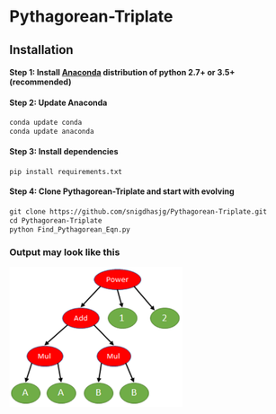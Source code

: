 # Pythagorean-Triplate
## Installation
#### Step 1: Install [Anaconda](https://www.anaconda.com/download/) distribution of python 2.7+ or 3.5+ (recommended)
#### Step 2: Update Anaconda
```
conda update conda
conda update anaconda
```
#### Step 3: Install dependencies
```
pip install requirements.txt
```
#### Step 4: Clone Pythagorean-Triplate and start with evolving
```
git clone https://github.com/snigdhasjg/Pythagorean-Triplate.git
cd Pythagorean-Triplate
python Find_Pythagorean_Eqn.py
```
### Output may look like this
<img height='250' src='https://github.com/snigdhasjg/Pythagorean-Triplate/blob/master/Image/fig.png' />

